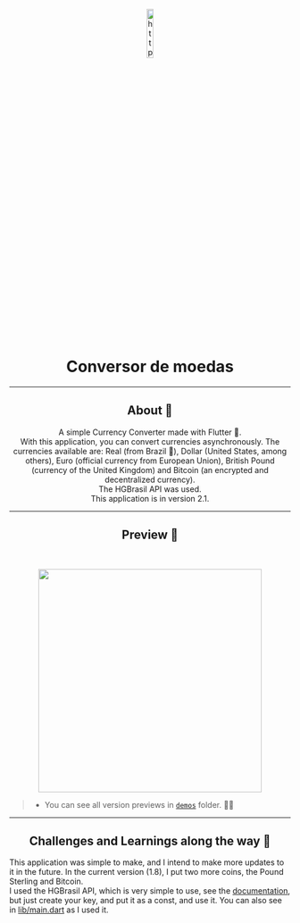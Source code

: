  <p align="center">
      <img src="https://user-images.githubusercontent.com/59374587/92721066-e4795b80-f33b-11ea-946a-524da2bbc74d.jpg" width="15%" alt="https://www.freepik.com/vectors/business Business vector created by rawpixel"/>
   </p>

   <h1 align="center">Conversor de moedas</h1>
   
---

   <h2 align="center">About 📖</h2>
   
   <p align="center">
      A simple Currency Converter made with Flutter 💙. <br>
      With this application, you can convert currencies asynchronously. The currencies available are: Real (from Brazil 💚), Dollar (United States, among others), Euro (official currency from European Union), British Pound (currency of the United Kingdom) and Bitcoin (an encrypted and decentralized currency).<br>
      The HGBrasil API was used.<br>
      This application is in version 2.1.
   </p>

---

   <h2 align="center">Preview 📱</h2><br>

   <p align="center">
   <img src="demos/version1.8.gif" width="400">
   </p>

   > * You can see all version previews in [`demos`](https://github.com/felipecastrosales/Currency-Converter/tree/master/demos) folder. 🧐📂

---

 <h2 align="center">
   Challenges and Learnings along the way 🤯
   </h2>

   This application was simple to make, and I intend to make more updates to it in the future. In the current version (1.8), I put two more coins, the Pound Sterling and Bitcoin.<br>
   I used the HGBrasil API, which is very simple to use, see the [documentation](https://console.hgbrasil.com/documentation/finance), but just create your key, and put it as a const, and use it. You can also see in [lib/main.dart](https://github.com/felipecastrosales/Currency-Converter/blob/master/lib/main.dart) as I used it.<br>
